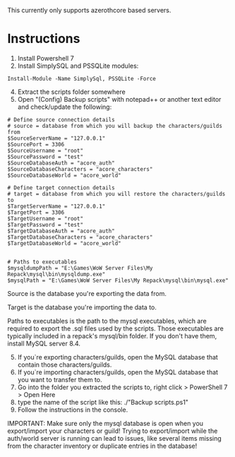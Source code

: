 This currently only supports azerothcore based servers.

# Instructions
1. Install Powershell 7
2. Install SimplySQL and PSSQLite modules:
 ```
Install-Module -Name SimplySql, PSSQLite -Force
 ```
4. Extract the scripts folder somewhere
5. Open "(Config) Backup scripts" with notepad++ or another text editor and check/update the following:
 ```
# Define source connection details
# source = database from which you will backup the characters/guilds from
$SourceServerName = "127.0.0.1"
$SourcePort = 3306
$SourceUsername = "root"
$SourcePassword = "test"
$SourceDatabaseAuth = "acore_auth"
$SourceDatabaseCharacters = "acore_characters"
$SourceDatabaseWorld = "acore_world"

# Define target connection details
# target = database from which you will restore the characters/guilds to
$TargetServerName = "127.0.0.1"
$TargetPort = 3306
$TargetUsername = "root"
$TargetPassword = "test"
$TargetDatabaseAuth = "acore_auth"
$TargetDatabaseCharacters = "acore_characters"
$TargetDatabaseWorld = "acore_world"


# Paths to executables
$mysqldumpPath = "E:\Games\WoW Server Files\My Repack\mysql\bin\mysqldump.exe"
$mysqlPath = "E:\Games\WoW Server Files\My Repack\mysql\bin\mysql.exe"
 ```

Source is the database you're exporting the data from.

Target is the database you're importing the data to.

Paths to executables is the path to the mysql executables, which are required to export the .sql files used by the scripts. Those executables are typically included in a repack's mysql/bin folder. If you don't have them, install MySQL server 8.4.

5. If you`re exporting characters/guilds, open the MySQL database that contain those characters/guilds.
6. If you`re importing characters/guilds, open the MySQL database that you want to transfer them to.
7. Go into the folder you extracted the scripts to, right click > PowerShell 7 > Open Here
8. type the name of the script like this: ./"Backup scripts.ps1"
9. Follow the instructions in the console.


IMPORTANT: Make sure only the mysql database is open when you export/import your characters or guild! Trying to export/import while the auth/world server is running can lead to issues, like several items missing from the character inventory or duplicate entries in the database! 
